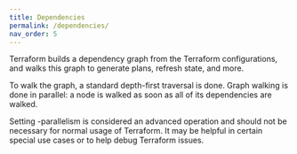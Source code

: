 ```yaml
---
title: Dependencies
permalink: /dependencies/
nav_order: 5
---
```


Terraform builds a dependency graph from the Terraform configurations, and walks this graph to generate plans, refresh state, and more.

To walk the graph, a standard depth-first traversal is done. Graph walking is done in parallel: a node is walked as soon as all of its dependencies are walked.

Setting -parallelism is considered an advanced operation and should not be necessary for normal usage of Terraform. It may be helpful in certain special use cases or to help debug Terraform issues.
